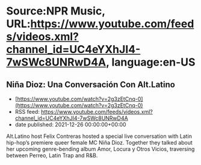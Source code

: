 # Source:NPR Music, URL:https://www.youtube.com/feeds/videos.xml?channel_id=UC4eYXhJI4-7wSWc8UNRwD4A, language:en-US

## Niña Dioz: Una Conversación Con Alt.Latino
 - [https://www.youtube.com/watch?v=2g3zEtCnq-0](https://www.youtube.com/watch?v=2g3zEtCnq-0)
 - RSS feed: https://www.youtube.com/feeds/videos.xml?channel_id=UC4eYXhJI4-7wSWc8UNRwD4A
 - date published: 2021-12-26 00:00:00+00:00

Alt.Latino host Felix Contreras hosted a special live conversation with Latin hip-hop’s premiere queer female MC Niña Dioz. Together they talked about her upcoming genre-bending album Amor, Locura y Otros Vicios, traversing between Perreo, Latin Trap and R&B.

